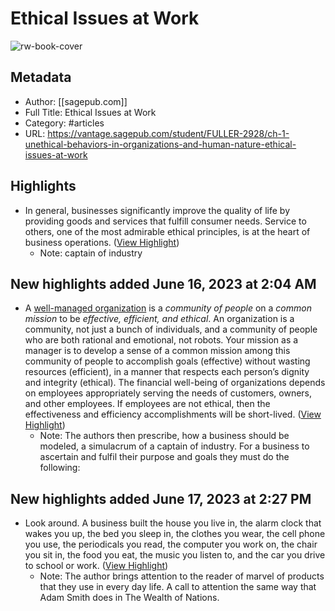 # Ethical Issues at Work

![rw-book-cover](https://readwise-assets.s3.amazonaws.com/static/images/article1.be68295a7e40.png)

## Metadata

- Author: [[sagepub.com]]
- Full Title: Ethical Issues at Work
- Category: #articles
- URL: https://vantage.sagepub.com/student/FULLER-2928/ch-1-unethical-behaviors-in-organizations-and-human-nature-ethical-issues-at-work

## Highlights

- In general, businesses significantly improve the quality of life by providing goods and services that fulfill consumer needs. Service to others, one of the most admirable ethical principles, is at the heart of business operations. ([View Highlight](https://read.readwise.io/read/01h31mzzcrfz8yejcrndb0y4xb))
  - Note: captain of industry

## New highlights added June 16, 2023 at 2:04 AM

- A [well-managed organization](../_inbox/well-managed%20organization.md) is a _community of people_ on a _common mission_ to be _effective, efficient, and ethical_. An organization is a community, not just a bunch of individuals, and a community of people who are both rational and emotional, not robots. Your mission as a manager is to develop a sense of a common mission among this community of people to accomplish goals (effective) without wasting resources (efficient), in a manner that respects each person’s dignity and integrity (ethical). The financial well-being of organizations depends on employees appropriately serving the needs of customers, owners, and other employees. If employees are not ethical, then the effectiveness and efficiency accomplishments will be short-lived. ([View Highlight](https://read.readwise.io/read/01h31pck6ndmmp3r8dqwjdxvmk))
  - Note: The authors then prescribe, how a business should be modeled, a simulacrum of a captain of industry. For a business to ascertain and fulfil their purpose and goals they must do the following:

## New highlights added June 17, 2023 at 2:27 PM

- Look around. A business built the house you live in, the alarm clock that wakes you up, the bed you sleep in, the clothes you wear, the cell phone you use, the periodicals you read, the computer you work on, the chair you sit in, the food you eat, the music you listen to, and the car you drive to school or work. ([View Highlight](https://read.readwise.io/read/01h31rq6cbgtgsjx1kw8ba5k53))
  - Note: The author brings attention to the reader of marvel of products that they use in every day life. A call to attention the same way that Adam Smith does in The Wealth of Nations.

